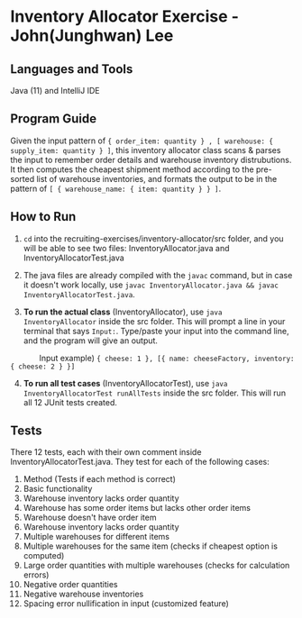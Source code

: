# Inventory Allocator Exercise - John(Junghwan) Lee

## Languages and Tools
Java (11) and IntelliJ IDE 

## Program Guide
Given the input pattern of `{ order_item: quantity } , [ warehouse: { supply_item: quantity } ]`, this inventory allocator class scans & parses the input to remember order details and warehouse inventory distrubutions. It then computes the cheapest shipment method according to the pre-sorted list of warehouse inventories, and formats the output to be in the pattern of `[ { warehouse_name: { item: quantity } } ]`.

## How to Run
1. `cd` into the recruiting-exercises/inventory-allocator/src folder, and you will be able to see two files: InventoryAllocator.java and InventoryAllocatorTest.java

2. The java files are already compiled with the `javac` command, but in case it doesn't work locally, use `javac InventoryAllocator.java && javac InventoryAllocatorTest.java`.

3. **To run the actual class** (InventoryAllocator), use `java InventoryAllocator` inside the src folder. This will prompt a line in your terminal that says `Input:`. Type/paste your input into the command line, and the program will give an output.

&nbsp;&nbsp;&nbsp;&nbsp;&nbsp;&nbsp;&nbsp;&nbsp;&nbsp;&nbsp;&nbsp;&nbsp; Input example) `{ cheese: 1 }, [{ name: cheeseFactory, inventory: { cheese: 2 } }]`

4. **To run all test cases** (InventoryAllocatorTest), use `java InventoryAllocatorTest runAllTests` inside the src folder. This will run all 12 JUnit tests created.

## Tests
There 12 tests, each with their own comment inside InventoryAllocatorTest.java. They test for each of the following cases:
1. Method (Tests if each method is correct)
2. Basic functionality
3. Warehouse inventory lacks order quantity
4. Warehouse has some order items but lacks other order items
5. Warehouse doesn't have order item
6. Warehouse inventory lacks order quantity
7. Multiple warehouses for different items
8. Multiple warehouses for the same item (checks if cheapest option is computed)
9. Large order quantities with multiple warehouses (checks for calculation errors)
10. Negative order quantities
11. Negative warehouse inventories
12. Spacing error nullification in input (customized feature)
